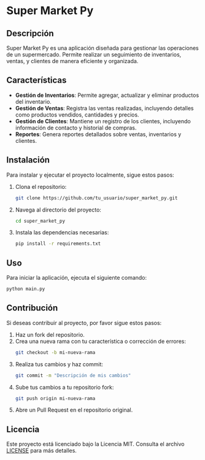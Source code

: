 # Super Market Py

## Descripción

Super Market Py es una aplicación diseñada para gestionar las operaciones de un supermercado. Permite realizar un seguimiento de inventarios, ventas, y clientes de manera eficiente y organizada.

## Características

- **Gestión de Inventarios**: Permite agregar, actualizar y eliminar productos del inventario.
- **Gestión de Ventas**: Registra las ventas realizadas, incluyendo detalles como productos vendidos, cantidades y precios.
- **Gestión de Clientes**: Mantiene un registro de los clientes, incluyendo información de contacto y historial de compras.
- **Reportes**: Genera reportes detallados sobre ventas, inventarios y clientes.

## Instalación

Para instalar y ejecutar el proyecto localmente, sigue estos pasos:

1. Clona el repositorio:
    ```bash
    git clone https://github.com/tu_usuario/super_market_py.git
    ```
2. Navega al directorio del proyecto:
    ```bash
    cd super_market_py
    ```
3. Instala las dependencias necesarias:
    ```bash
    pip install -r requirements.txt
    ```

## Uso

Para iniciar la aplicación, ejecuta el siguiente comando:
```bash
python main.py
```

## Contribución

Si deseas contribuir al proyecto, por favor sigue estos pasos:

1. Haz un fork del repositorio.
2. Crea una nueva rama con tu característica o corrección de errores:
    ```bash
    git checkout -b mi-nueva-rama
    ```
3. Realiza tus cambios y haz commit:
    ```bash
    git commit -m "Descripción de mis cambios"
    ```
4. Sube tus cambios a tu repositorio fork:
    ```bash
    git push origin mi-nueva-rama
    ```
5. Abre un Pull Request en el repositorio original.

## Licencia

Este proyecto está licenciado bajo la Licencia MIT. Consulta el archivo [LICENSE](LICENSE) para más detalles.